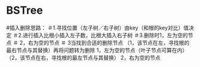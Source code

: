 # BSTree
#插入删除思路：
＃1.寻找位置（左子树／右子树）由key（和根的key对比）值决定
＃2.进行插入比根小插入左子数，比根大插入右子树
＃3.删除时1，左为空的节点
＃        2，右为空的节点
＃        3当找到合适的删除节点 （1，该节点在左，寻找根的最右节点与其替换）再将问题转为删除 1，左为空的节点（叶子节点可算在内）
                                （2，该节点在右，寻找根的最左节点与其替换）                 2，右为空的节点
